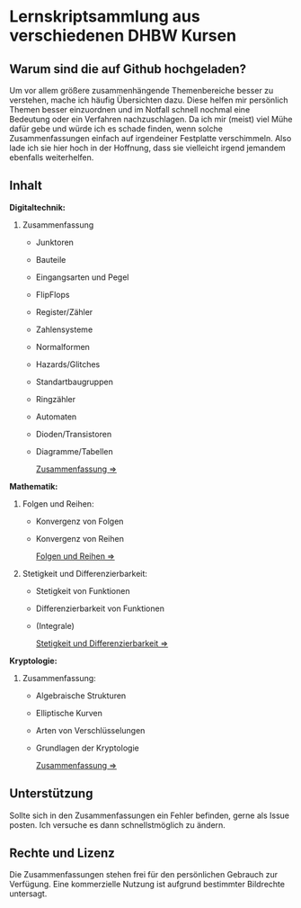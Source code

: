 # Lernskriptsammlung aus verschiedenen DHBW Kursen
## Warum sind die auf Github hochgeladen?
Um vor allem größere zusammenhängende Themenbereiche besser zu verstehen, mache ich häufig Übersichten dazu. Diese helfen mir persönlich Themen besser einzuordnen und im Notfall schnell nochmal eine Bedeutung oder ein Verfahren nachzuschlagen. Da ich mir (meist) viel Mühe dafür gebe und würde ich es schade finden, wenn solche Zusammenfassungen einfach auf irgendeiner Festplatte verschimmeln. Also lade ich sie hier hoch in der Hoffnung, dass sie vielleicht irgend jemandem ebenfalls weiterhelfen.

## Inhalt
**Digitaltechnik:**
1. Zusammenfassung
     - Junktoren
     - Bauteile
     - Eingangsarten und Pegel
     - FlipFlops
     - Register/Zähler
     - Zahlensysteme
     - Normalformen
     - Hazards/Glitches
     - Standartbaugruppen
     - Ringzähler
     - Automaten
     - Dioden/Transistoren
     - Diagramme/Tabellen
 
          [Zusammenfassung =>](https://github.com/timkanbur/DHBW/blob/main/Digitaltechnik%20Semester%201/Zusammenfassung.pdf)



**Mathematik:**
1. Folgen und Reihen:
     - Konvergenz von Folgen
     - Konvergenz von Reihen

          [Folgen und Reihen =>](https://github.com/timkanbur/DHBW/blob/main/Mathematik%20Semester%202/Folgen%20und%20Reihen.pdf)



2. Stetigkeit und Differenzierbarkeit:
     - Stetigkeit von Funktionen
     - Differenzierbarkeit von Funktionen
     - (Integrale)

          [Stetigkeit und Differenzierbarkeit =>](https://github.com/timkanbur/DHBW/blob/main/Mathematik%20Semester%202/Stetigkeit-Differenzierbarkeit.pdf)

**Kryptologie:**
1. Zusammenfassung:
     - Algebraische Strukturen
     - Elliptische Kurven
     - Arten von Verschlüsselungen
     - Grundlagen der Kryptologie

          [Zusammenfassung =>](https://github.com/timkanbur/DHBW/blob/main/Kryptologie%20Semester%202/Zusammenfassung.pdf)

## Unterstützung
Sollte sich in den Zusammenfassungen ein Fehler befinden, gerne als Issue posten. Ich versuche es dann schnellstmöglich zu ändern. 

## Rechte und Lizenz
Die Zusammenfassungen stehen frei für den persönlichen Gebrauch zur Verfügung. Eine kommerzielle Nutzung ist aufgrund bestimmter Bildrechte untersagt.


